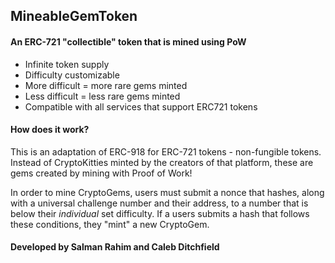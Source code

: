 
 ## MineableGemToken

 #### An ERC-721 "collectible" token that is mined using PoW

  * Infinite token supply
  * Difficulty customizable
  * More difficult = more rare gems minted
  * Less difficult = less rare gems minted
  * Compatible with all services that support ERC721 tokens

 #### How does it work?

This is an adaptation of ERC-918 for ERC-721 tokens - non-fungible tokens. Instead of CryptoKitties minted by the creators of that platform, these are gems created by mining with Proof of Work!

In order to mine CryptoGems, users must submit a nonce that hashes, along with a universal challenge number and their address, to a number that is below their *individual* set difficulty. If a users submits a hash that follows these conditions, they "mint" a new CryptoGem.

#### Developed by Salman Rahim and Caleb Ditchfield
